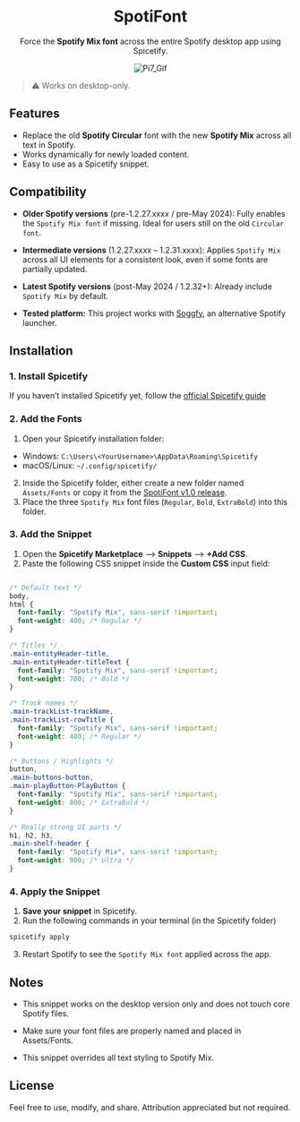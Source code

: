 <div align="center">

# SpotiFont

Force the **Spotify Mix font** across the entire Spotify desktop app using Spicetify.

![Pi7_Gif](https://github.com/user-attachments/assets/7bf43e85-74a8-465f-8b65-694228769baa)
</div>

> ⚠️ Works on desktop-only.


## Features

- Replace the old **Spotify Circular** font with the new **Spotify Mix** across all text in Spotify.  
- Works dynamically for newly loaded content.  
- Easy to use as a Spicetify snippet.  



## Compatibility

- **Older Spotify versions** (pre-1.2.27.xxxx / pre-May 2024): Fully enables the `Spotify Mix font` if missing. Ideal for users still on the old `Circular font`.  

- **Intermediate versions** (1.2.27.xxxx – 1.2.31.xxxx): Applies `Spotify Mix` across all UI elements for a consistent look, even if some fonts are partially updated.  

- **Latest Spotify versions** (post-May 2024 / 1.2.32+): Already include `Spotify Mix` by default.

- **Tested platform:** This project works with [Soggfy](https://github.com/Rafiuth/Soggfy), an alternative Spotify launcher.


## Installation

### 1. Install Spicetify

If you haven’t installed Spicetify yet, follow the [official Spicetify guide](https://spicetify.app/docs/getting-started/)

### 2. Add the Fonts

1. Open your Spicetify installation folder:
 - Windows: `C:\Users\<YourUsername>\AppData\Roaming\Spicetify`
 - macOS/Linux: `~/.config/spicetify/`

2. Inside the Spicetify folder, either create a new folder named `Assets/Fonts` or copy it from the [SpotiFont v1.0 release](https://github.com/houssamouhra/SpotiFont/releases/tag/v1.0).
3. Place the three `Spotify Mix` font files (`Regular`, `Bold`, `ExtraBold`) into this folder.

### 3. Add the Snippet

1. Open the **Spicetify Marketplace** --> **Snippets** --> **+Add CSS**.
2. Paste the following CSS snippet inside the **Custom CSS** input field:

```css

/* Default text */
body,
html {
  font-family: "Spotify Mix", sans-serif !important;
  font-weight: 400; /* Regular */
}

/* Titles */
.main-entityHeader-title,
.main-entityHeader-titleText {
  font-family: "Spotify Mix", sans-serif !important;
  font-weight: 700; /* Bold */
}

/* Track names */
.main-trackList-trackName,
.main-trackList-rowTitle {
  font-family: "Spotify Mix", sans-serif !important;
  font-weight: 400; /* Regular */
}

/* Buttons / Highlights */
button,
.main-buttons-button,
.main-playButton-PlayButton {
  font-family: "Spotify Mix", sans-serif !important;
  font-weight: 800; /* ExtraBold */
}

/* Really strong UI parts */
h1, h2, h3,
.main-shelf-header {
  font-family: "Spotify Mix", sans-serif !important;
  font-weight: 900; /* Ultra */
}
```

### 4. Apply the Snippet

1. **Save your snippet** in Spicetify.
2. Run the following commands in your terminal (in the Spicetify folder)
```bash
spicetify apply
```

3. Restart Spotify to see the `Spotify Mix font` applied across the app.

## Notes

- This snippet works on the desktop version only and does not touch core Spotify files.

- Make sure your font files are properly named and placed in Assets/Fonts.

- This snippet overrides all text styling to Spotify Mix.

## License

Feel free to use, modify, and share. Attribution appreciated but not required.
